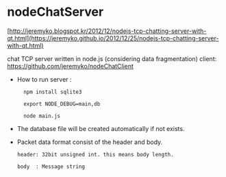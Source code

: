 nodeChatServer
==============
[http://jeremyko.blogspot.kr/2012/12/nodejs-tcp-chatting-server-with-qt.html](https://jeremyko.github.io/2012/12/25/nodejs-tcp-chatting-server-with-qt.html)

chat TCP server written in node.js (considering data fragmentation)
client: https://github.com/jeremyko/nodeChatClient


- How to run server :

        npm install sqlite3
    
        export NODE_DEBUG=main,db
    
        node main.js

- The database file will be created automatically if not exists.

- Packet data format consist of the header and body.

      header: 32bit unsigned int. this means body length.
      
      body  : Message string


 
